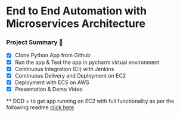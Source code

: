 # End to End Automation with Microservices Architecture



### Project Summary :thought_balloon:

- [x] Clone Python App from Github
- [x] Run the app & Test the app in pycharm virtual environment
- [x] Continuous Integration (CI) with Jenkins 
- [x] Continuous Delivery and Deployment on EC2
- [x] Deployment with ECS on AWS
- [x] Presentation & Demo Video 

** DOD = to get app running on EC2 with full functionality as per the following readme [click here](https://github.com/ugneokmanaite/Final_Academy_Project-/blob/master/original_repo_README.md)

